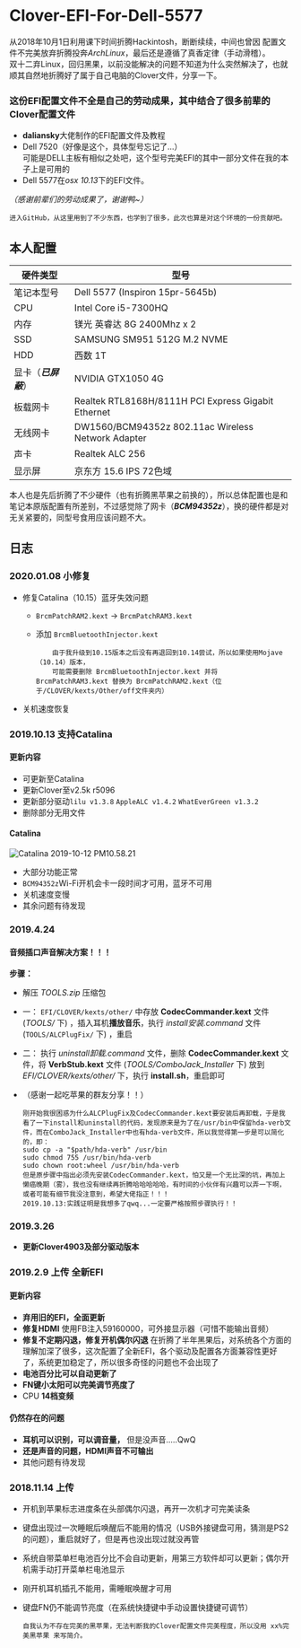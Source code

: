 # Clover-EFI-For-Dell-5577

  从2018年10月1日利用课下时间折腾Hackintosh，断断续续，中间也曾因  配置文件不完美放弃折腾投奔*ArchLinux*，最后还是遵循了真香定律（手动滑稽）。  
  双十二弃Linux，回归黑果，以前没能解决的问题不知道为什么突然解决了，也就顺其自然地折腾好了属于自己电脑的Clover文件，分享一下。  
  ### 这份EFI配置文件不全是自己的劳动成果，其中结合了很多前辈的Clover配置文件  
  * **daliansky**大佬制作的EFI配置文件及教程
  * Dell 7520（好像是这个，具体型号忘记了...）  
       可能是DELL主板有相似之处吧，这个型号完美EFI的其中一部分文件在我的本子上是可用的  
  * Dell 5577在*osx 10.13*下的EFI文件。   
  
  *（感谢前辈们的劳动成果了，谢谢鸭~）*
  
    进入GitHub，从这里用到了不少东西，也学到了很多，此次也算是对这个环境的一份贡献吧。

## 本人配置

 硬件类型|型号
 ---- | ----- 
 笔记本型号|Dell 5577 (Inspiron 15pr-5645b)
 CPU|Intel Core i5-7300HQ
 内存|镁光 英睿达 8G 2400Mhz x 2
 SSD|SAMSUNG SM951 512G M.2 NVME
 HDD|西数 1T
 显卡（***已屏蔽***）|NVIDIA GTX1050 4G
 板载网卡|Realtek RTL8168H/8111H PCI Express Gigabit Ethernet
 无线网卡|DW1560/BCM94352z 802.11ac Wireless Network Adapter
 声卡|Realtek ALC 256
 显示屏|京东方 15.6 IPS 72色域
 
  本人也是先后折腾了不少硬件（也有折腾黑苹果之前换的），所以总体配置也是和笔记本原版配置有所差别，不过感觉除了网卡（***BCM94352z***），换的硬件都是对无关紧要的，同型号食用应该问题不大。

## 日志

### 2020.01.08 小修复
* 修复Catalina（10.15）蓝牙失效问题<br>
  * `BrcmPatchRAM2.kext` -> `BrcmPatchRAM3.kext`<br>
  * 添加 `BrcmBluetoothInjector.kext`<br>

            由于我升级到10.15版本之后没有再退回到10.14尝试，所以如果使用Mojave（10.14）版本，
            可能需要删除 BrcmBluetoothInjector.kext 并将 BrcmPatchRAM3.kext 替换为 BrcmPatchRAM2.kext（位于/CLOVER/kexts/Other/off文件夹内）
* 关机速度恢复

### 2019.10.13 支持Catalina
#### 更新内容
* 可更新至Catalina
* 更新Clover至v2.5k r5096
* 更新部分驱动`lilu v1.3.8` `AppleALC v1.4.2` `WhatEverGreen v1.3.2`
* 删除部分无用文件

#### Catalina
![Catalina 2019-10-12 PM10.58.21](https://raw.githubusercontent.com/imAmouse/Clover-EFI-For-Dell-5577/master/ScreenSnap/Catalina%202019-10-12%20PM10.58.21.png)
* 大部分功能正常
* `BCM94352z`Wi-Fi开机会卡一段时间才可用，蓝牙不可用
* 关机速度变慢
* 其余问题有待发现

### 2019.4.24
#### 音频插口声音解决方案！！！
**步骤：**
* 解压 *TOOLS.zip* 压缩包
* 一： `EFI/CLOVER/kexts/other/` 中存放 **CodecCommander.kext** 文件 (*TOOLS/* 下) ，插入耳机**播放音乐**，执行 *install安装.command* 文件 (`TOOLS/ALCPlugFix/` 下) ，重启
* 二： 执行 *uninstall卸载.command* 文件，删除 **CodecCommander.kext** 文件，将 **VerbStub.kext** 文件 (*TOOLS/ComboJack_Installer* 下) 放到 *EFI/CLOVER/kexts/other/* 下，执行 **install.sh**，重启即可

* （感谢一起吃苹果的群友分享！！）

      刚开始我很困惑为什么ALCPlugFix及CodecCommander.kext要安装后再卸载，于是我看了一下install和uninstall的代码，发现原来是为了在/usr/bin中保留hda-verb文件，而在ComboJack_Installer中也有hda-verb文件，所以我觉得第一步是可以简化的，即：
      sudo cp -a "$path/hda-verb" /usr/bin
      sudo chmod 755 /usr/bin/hda-verb
      sudo chown root:wheel /usr/bin/hda-verb
      但是原步骤中指出必须先安装CodecCommander.kext，怕又是一个无比深的坑，再加上懒癌晚期（雾），我也没有继续再折腾哈哈哈哈哈，有时间的小伙伴有兴趣可以弄一下啊，或者可能有细节我没注意到，希望大佬指正！！！
      2019.10.13:实践证明是我想多了qwq...一定要严格按照步骤执行！！

### 2019.3.26
* **更新Clover4903及部分驱动版本**

### 2019.2.9 上传 **全新EFI**
#### 更新内容
* **弃用旧的EFI，全面更新**
* **修复HDMI**
使用FB注入59160000，可外接显示器（可惜不能输出音频）
* **修复不定期闪退，修复开机偶尔闪退**
在折腾了半年黑果后，对系统各个方面的理解加深了很多，这次配置了全新EFI，各个驱动及配置各方面兼容性更好了，系统更加稳定了，所以很多奇怪的问题也不会出现了
* **电池百分比可以自动更新了**
* **FN键小太阳可以完美调节亮度了**
* CPU **14档变频**
#### 仍然存在的问题
* **耳机可以识别，可以调音量，** 但是没声音.....QwQ
* **还是声音的问题，HDMI声音不可输出**
* 其他问题有待发现


### 2018.11.14 上传
* 开机到苹果标志进度条在头部偶尔闪退，再开一次机才可完美读条
* 键盘出现过一次睡眠后唤醒后不能用的情况（USB外接键盘可用，猜测是PS2的问题），重启就好了，但是再也没出现过就没再管
* 系统自带菜单栏电池百分比不会自动更新，用第三方软件却可以更新；偶尔开机需手动打开菜单栏电池显示
* 刚开机耳机插孔不能用，需睡眠唤醒才可用
* 键盘FN仍不能调节亮度（在系统快捷键中手动设置快捷键可调节）

      自我认为不存在完美的黑苹果，无法判断我的Clover配置文件完美程度，所以没用 xx%完美黑苹果 来写简介。
